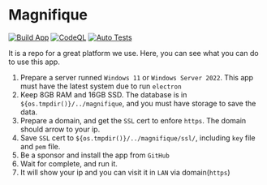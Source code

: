 # Magnifique

[![Build App](https://github.com/7086cmd/magnifique/actions/workflows/auto-build.yml/badge.svg?branch=main)](https://github.com/7086cmd/magnifique/actions/workflows/auto-build.yml)
[![CodeQL](https://github.com/7086cmd/magnifique/actions/workflows/codeql-analysis.yml/badge.svg)](https://github.com/7086cmd/magnifique/actions/workflows/codeql-analysis.yml)
[![Auto Tests](https://github.com/7086cmd/magnifique/actions/workflows/auto-unit-test.yml/badge.svg)](https://github.com/7086cmd/magnifique/actions/workflows/auto-unit-test.yml)

It is a repo for a great platform we use. Here, you can see what you can do to use this app.

1. Prepare a server runned `Windows 11` or `Windows Server 2022`. This app must have the latest system due to run `electron`
2. Keep 8GB RAM and 16GB SSD. The database is in `${os.tmpdir()}/../magnifique`, and you must have storage to save the data.
3. Prepare a domain, and get the `SSL` cert to enfore `https`. The domain should arrow to your ip.
4. Save `SSL` cert to `${os.tmpdir()}/../magnifique/ssl/`, including `key` file and `pem` file.
5. Be a sponsor and install the app from `GitHub`
6. Wait for complete, and run it.
7. It will show your ip and you can visit it in `LAN` via domain(`https`)
